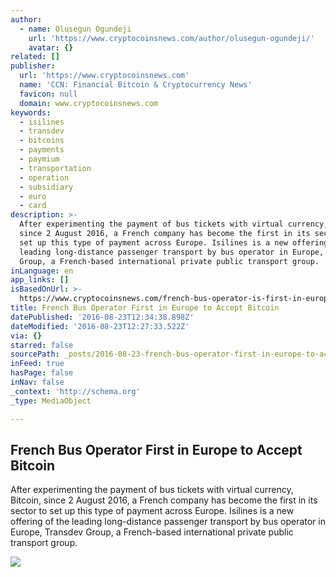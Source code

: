 ```yaml
---
author:
  - name: Olusegun Ogundeji
    url: 'https://www.cryptocoinsnews.com/author/olusegun-ogundeji/'
    avatar: {}
related: []
publisher:
  url: 'https://www.cryptocoinsnews.com'
  name: 'CCN: Financial Bitcoin & Cryptocurrency News'
  favicon: null
  domain: www.cryptocoinsnews.com
keywords:
  - isilines
  - transdev
  - bitcoins
  - payments
  - paymium
  - transportation
  - operation
  - subsidiary
  - euro
  - card
description: >-
  After experimenting the payment of bus tickets with virtual currency, Bitcoin,
  since 2 August 2016, a French company has become the first in its sector to
  set up this type of payment across Europe. Isilines is a new offering of the
  leading long-distance passenger transport by bus operator in Europe, Transdev
  Group, a French-based international private public transport group.
inLanguage: en
app_links: []
isBasedOnUrl: >-
  https://www.cryptocoinsnews.com/french-bus-operator-is-first-in-europe-to-accept-bitcoin/
title: French Bus Operator First in Europe to Accept Bitcoin
datePublished: '2016-08-23T12:34:38.898Z'
dateModified: '2016-08-23T12:27:33.522Z'
via: {}
starred: false
sourcePath: _posts/2016-08-23-french-bus-operator-first-in-europe-to-accept-bitcoin.md
inFeed: true
hasPage: false
inNav: false
_context: 'http://schema.org'
_type: MediaObject

---
```

<article style=""><h1>French Bus Operator First in Europe to Accept Bitcoin</h1><p>After experimenting the payment of bus tickets with virtual currency, Bitcoin, since 2 August 2016, a French company has become the first in its sector to set up this type of payment across Europe. Isilines is a new offering of the leading long-distance passenger transport by bus operator in Europe, Transdev Group, a French-based international private public transport group.</p><img src="https://www.cryptocoinsnews.com/wp-content/uploads/2016/08/French-bus.jpg" /></article>